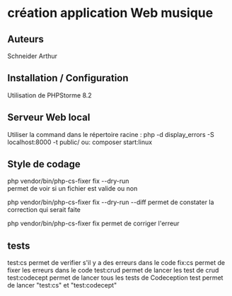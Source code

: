 # création application Web musique

## Auteurs
Schneider Arthur 

## Installation / Configuration
Utilisation de PHPStorme 8.2

## Serveur Web local
Utiliser la command dans le répertoire racine :
php -d display_errors -S localhost:8000 -t public/
ou: composer start:linux

## Style de codage
php vendor/bin/php-cs-fixer fix --dry-run  
permet de voir si un fichier est valide ou non

php vendor/bin/php-cs-fixer fix --dry-run --diff
permet de constater la correction qui serait faite

php vendor/bin/php-cs-fixer fix
permet de corriger l'erreur

## tests
  test:cs permet de verifier s'il y a des erreurs dans le code
  fix:cs permet de fixer les erreurs dans le code
  test:crud permet de lancer les test de crud
  test:codecept permet de lancer tous les tests de Codeception
  test permet de lancer "test:cs" et "test:codecept"